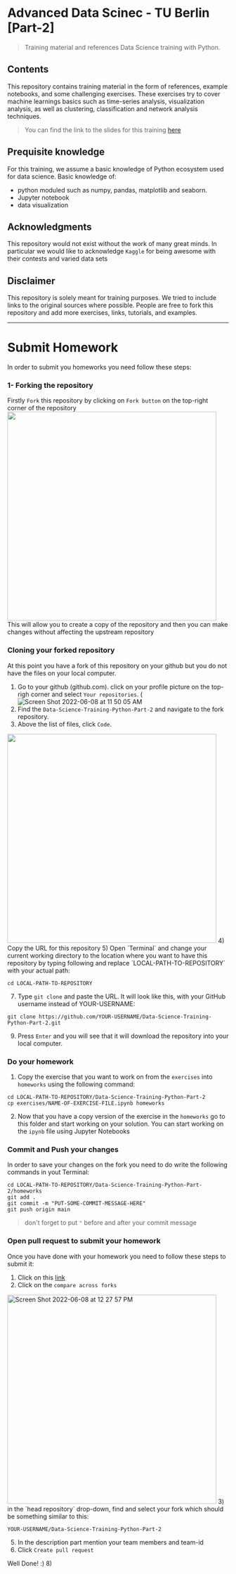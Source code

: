 # Advanced Data Scinec - TU Berlin [Part-2]

> Training material and references Data Science training with Python.

## Contents
This repository contains training material in the form of references, example notebooks, and some challenging exercises. These exercises try to cover machine learnings basics such as time-series analysis, visualization analysis, as well as clustering, classification and network analysis techniques.

> You can find the link to the slides for this training [here](https://docs.google.com/presentation/d/1p08TNA3hQjS7HNIYQbgSrH8zMR4H6F4QFxRpbuo5nNU/edit?usp=sharing)

## Prequisite knowledge
For this training, we assume a basic knowledge of Python ecosystem used for data science. Basic knowledge of:
- python moduled such as numpy, pandas, matplotlib and seaborn. 
- Jupyter notebook
- data visualization

## Acknowledgments
This repository would not exist without the work of many great minds. In particular we would like to acknowledge `Kaggle` for being awesome with their contests and varied data sets

## Disclaimer
This repository is solely meant for training purposes. We tried to include links to the original sources where possible. People are free to fork this repository and add more exercises, links, tutorials, and examples.

---
# Submit Homework
In order to submit you homeworks you need follow these steps:

### 1- Forking the repository
Firstly `Fork` this repository by clicking on `Fork button` on the top-right corner of the repository
<img width="476" src="https://user-images.githubusercontent.com/8464089/172586015-befb9e2d-3521-4a2f-b5ec-7d9764820d96.png">
This will allow you to create a copy of the repository and then you can make changes without affecting the upstream repository
### Cloning your forked repository
At this point you have a fork of this repository on your github but you do not have the files on your local computer.
1) Go to your github (github.com). click on your profile picture on the top-righ corner and select `Your repositories`.
(![Screen Shot 2022-06-08 at 11 50 05 AM](https://user-images.githubusercontent.com/8464089/172587608-06c771a4-b1d5-4fa2-8664-55c021e82f84.png)
2) Find the `Data-Science-Training-Python-Part-2` and navigate to the fork repository.
3) Above the list of files, click `Code`.
<img width="476" src="https://user-images.githubusercontent.com/8464089/172588270-f8d227ee-e149-40fc-9908-df88ee064b96.png">
4) Copy the URL for this repository
5) Open `Terminal` and change your current working directory to the location where you want to have this repository by typing following and replace `LOCAL-PATH-TO-REPOSITORY` with your actual path:

```console
cd LOCAL-PATH-TO-REPOSITORY
```
7) Type `git clone` and paste the URL. It will look like this, with your GitHub username instead of YOUR-USERNAME:

```console
git clone https://github.com/YOUR-USERNAME/Data-Science-Training-Python-Part-2.git
```
9) Press `Enter` and you will see that it will download the repository into your local computer.

### Do your homework
1) Copy the exercise that you want to work on from the `exercises` into `homeworks` using the following command:
```console
cd LOCAL-PATH-TO-REPOSITORY/Data-Science-Training-Python-Part-2
cp exercises/NAME-OF-EXERCISE-FILE.ipynb homeworks
```
2) Now that you have a copy version of the exercise in the `homeworks` go to this folder and start working on your solution. You can start working on the `ipynb` file using Jupyter Notebooks

### Commit and Push your changes
In order to save your changes on the fork you need to do write the following commands in yout Terminal:
```console
cd LOCAL-PATH-TO-REPOSITORY/Data-Science-Training-Python-Part-2/homeworks
git add .
git commit -m "PUT-SOME-COMMIT-MESSAGE-HERE"
git push origin main
```
> don't forget to put `"` before and after your commit message

### Open pull request to submit your homework
Once you have done with your homework you need to follow these steps to submit it:
1) Click on this [link](https://github.com/Advanced-Data-Science-TU-Berlin/Data-Science-Training-Python-Part-2/compare)
2) Click on the `compare across forks`
<img width="476" alt="Screen Shot 2022-06-08 at 12 27 57 PM" src="https://user-images.githubusercontent.com/8464089/172594755-a0529e26-5581-48a3-8572-1a5c8f7e3f68.png">
3) in the `head repository` drop-down, find and select your fork which should be something similar to this:

```
YOUR-USERNAME/Data-Science-Training-Python-Part-2
```
5) In the description part mention your team members and team-id
6) Click `Create pull request`

Well Done! :)
8) 
